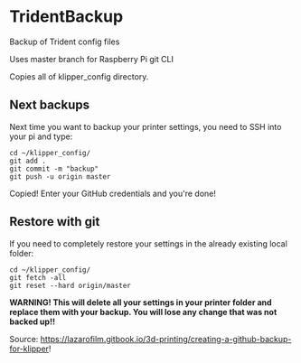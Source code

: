 # TridentBackup
Backup of Trident config files

Uses master branch for Raspberry Pi git CLI

Copies all of klipper_config directory.

## Next backups
Next time you want to backup your printer settings, you need to SSH into your pi and type:

  ```
  cd ~/klipper_config/
  git add .
  git commit -m "backup"
  git push -u origin master
  ```

Copied!
Enter your GitHub credentials and you're done!

## Restore with git
If you need to completely restore your settings in the already existing local folder: 

  ```
  cd ~/klipper_config/
  git fetch -all
  git reset --hard origin/master
  ```

**WARNING! This will delete all your settings in your printer folder and replace them with your backup. You will lose any change that was not backed up!!**

Source: https://lazarofilm.gitbook.io/3d-printing/creating-a-github-backup-for-klipper!
